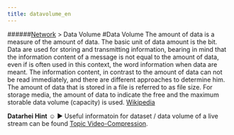 ```yaml
---
title: datavolume_en
---
```

######[Network](../restreamer/wiki/networktechnology_en.html) > Data Volume
#Data Volume
The amount of data is a measure of the amount of data. The basic unit of data amount is the bit. Data are used for storing and transmitting information, bearing in mind that the information content of a message is not equal to the amount of data, even if is often used in this context, the word information when data are meant. The information content, in contrast to the amount of data can not be read immediately, and there are different approaches to determine him. The amount of data that is stored in a file is referred to as file size. For storage media, the amount of data to indicate the free and the maximum storable data volume (capacity) is used. <a href="https://de.wikipedia.org/wiki/Datenmenge" target="_blank">Wikipedia</a> 

**Datarhei Hint** ☺ ► Useful informatoin for dataset / data volume of a live stream can be found [Topic Video-Compression](../restreamer/wiki/videocompression.html).